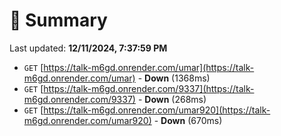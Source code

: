 # 📖 Summary
Last updated: **12/11/2024, 7:37:59 PM**

- `GET` [https://talk-m6gd.onrender.com/umar](https://talk-m6gd.onrender.com/umar) - **Down** (1368ms)
- `GET` [https://talk-m6gd.onrender.com/9337](https://talk-m6gd.onrender.com/9337) - **Down** (268ms)
- `GET` [https://talk-m6gd.onrender.com/umar920](https://talk-m6gd.onrender.com/umar920) - **Down** (670ms)
